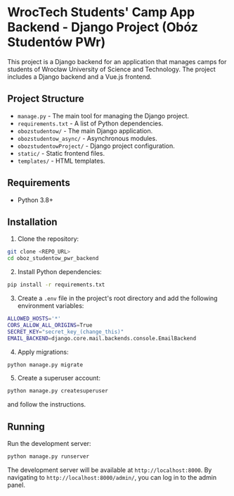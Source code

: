 # WrocTech Students' Camp App Backend - Django Project (Obóz Studentów PWr)

This project is a Django backend for an application that manages camps for students of Wrocław University of Science and Technology. The project includes a Django backend and a Vue.js frontend.

## Project Structure

- `manage.py` - The main tool for managing the Django project.
- `requirements.txt` - A list of Python dependencies.
- `obozstudentow/` - The main Django application.
- `obozstudentow_async/` - Asynchronous modules.
- `obozstudentowProject/` - Django project configuration.
- `static/` - Static frontend files.
- `templates/` - HTML templates.

## Requirements

- Python 3.8+

## Installation

1. Clone the repository:
```bash
git clone <REPO_URL>
cd oboz_studentow_pwr_backend
```

2. Install Python dependencies:
```bash
pip install -r requirements.txt
```

3. Create a `.env` file in the project's root directory and add the following environment variables:
```bash
ALLOWED_HOSTS='*'
CORS_ALLOW_ALL_ORIGINS=True
SECRET_KEY="secret_key_(change_this)"
EMAIL_BACKEND=django.core.mail.backends.console.EmailBackend
```

4. Apply migrations:
```bash
python manage.py migrate
```

5. Create a superuser account:
```bash
python manage.py createsuperuser
```
and follow the instructions.


## Running
Run the development server:
```bash
python manage.py runserver
```

The development server will be available at `http://localhost:8000`. By navigating to `http://localhost:8000/admin/`, you can log in to the admin panel.